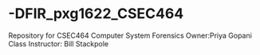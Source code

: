 # -DFIR_pxg1622_CSEC464
Repository for CSEC464 Computer System Forensics 
Owner:Priya Gopani Class
Instructor: Bill Stackpole

